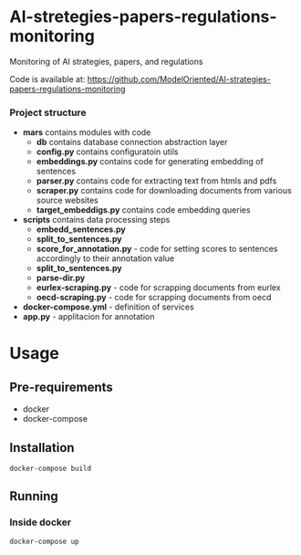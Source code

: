 # AI-stretegies-papers-regulations-monitoring
Monitoring of AI strategies, papers, and regulations

Code is available at: https://github.com/ModelOriented/AI-strategies-papers-regulations-monitoring

### Project structure
* **mars** contains modules with code
  * **db** contains database connection abstraction layer
  * **config.py** contains configuratoin utils
  * **embeddings.py** contains code for generating embedding of sentences
  * **parser.py** contains code for extracting text from htmls and pdfs
  * **scraper.py** contains code for downloading documents from various source websites
  * **target_embeddigs.py** contains code embedding queries
* **scripts** contains data processing steps
  * **embedd_sentences.py**
  * **split_to_sentences.py**
  * **score_for_annotation.py** - code for setting scores to sentences accordingly to their annotation value
  * **split_to_sentences.py**
  * **parse-dir.py** 
  * **eurlex-scraping.py** - code for scrapping documents from eurlex 
  * **oecd-scraping.py** - code for scrapping documents from oecd
* **docker-compose.yml** - definition of services
* **app.py** - applitacion for annotation

# Usage
## Pre-requirements
* docker
* docker-compose
## Installation
`docker-compose build`
## Running
### Inside docker
`docker-compose up`
